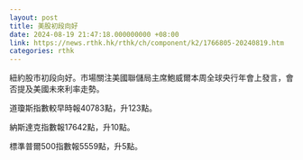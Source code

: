 ```yaml
---
layout: post
title: 美股初段向好
date: 2024-08-19 21:47:18.000000000 +08:00
link: https://news.rthk.hk/rthk/ch/component/k2/1766805-20240819.htm
categories: rthk
---
```


紐約股市初段向好。市場關注美國聯儲局主席鮑威爾本周全球央行年會上發言，會否提及美國未來利率走勢。

道瓊斯指數較早時報40783點，升123點。

納斯達克指數報17642點，升10點。

標準普爾500指數報5559點，升5點。
